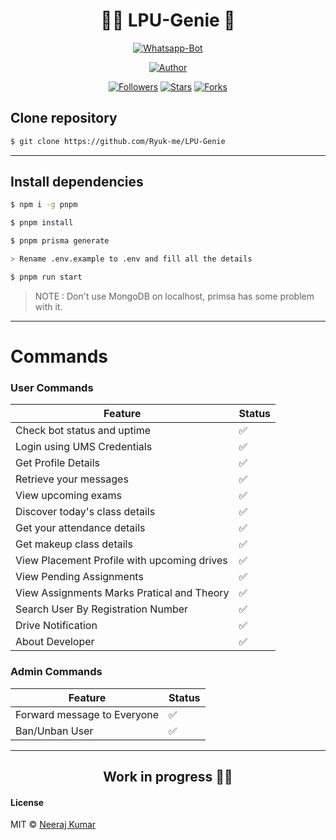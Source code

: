 <h1 align="center"> 🧞‍♀️ LPU-Genie 🧞</h1>
<p align="center">
<a href="#"><img title="Whatsapp-Bot" src="https://img.shields.io/badge/WhatsApp Bot-6200EE?style=for-the-badge&logo=whatsapp&logoColor=white"></a>
</p>

<p align="center">
<a href="https://github.com/Ryuk-me"><img title="Author" src="https://img.shields.io/badge/Author-Ryuk--me-blue.svg?style=for-the-badge&logo=github"></a>
</p>

<p align="center">
<a href="https://github.com/Ryuk-me"><img title="Followers" src="https://img.shields.io/github/followers/Ryuk-me?color=blue&style=flat-square"></a>
<a href="https://github.com/Ryuk-me/LPU-Genie/stargazers/"><img title="Stars" src="https://img.shields.io/github/stars/ryuk-me/LPU-Genie?color=blue&style=flat-square"></a>
<a href="https://github.com/Ryuk-me/LPU-Genie/network/members"><img title="Forks" src="https://img.shields.io/github/forks/ryuk-me/LPU-Genie?color=blue&style=flat-square"></a>
</p>

## Clone repository

```bash
$ git clone https://github.com/Ryuk-me/LPU-Genie
```
---

## Install dependencies

```bash
$ npm i -g pnpm

$ pnpm install

$ pnpm prisma generate

> Rename .env.example to .env and fill all the details

$ pnpm run start
```
> NOTE : Don't use MongoDB on localhost, primsa has some problem with it.
---

# Commands

### User Commands
 
| Feature                                     | Status |
| ------------------------------------------- | ------ |
| Check bot status and uptime                 | ✅      |
| Login using UMS Credentials                 | ✅      |
| Get Profile Details                         | ✅      |
| Retrieve your messages                      | ✅      |
| View upcoming exams                         | ✅      |
| Discover today's class details              | ✅      |
| Get your attendance details                 | ✅      |
| Get makeup class details                    | ✅      |
| View Placement Profile with upcoming drives | ✅      |
| View Pending Assignments                    | ✅      |
| View Assignments Marks Pratical and Theory  | ✅      |
| Search User By Registration Number          | ✅      |
| Drive Notification                          | ✅      |
| About Developer                             | ✅      |

### Admin Commands

| Feature                     | Status |
| --------------------------- | ------ |
| Forward message to Everyone | ✅      |
| Ban/Unban User              | ✅      |

---


<h2 align="center">Work in progress 👷🏻 </h2>

#### License

MIT © [Neeraj Kumar](https://github.com/ryuk-me)
